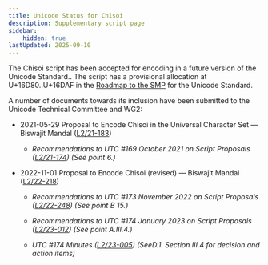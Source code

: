 ```yaml
---
title: Unicode Status for Chisoi
description: Supplementary script page
sidebar:
    hidden: true
lastUpdated: 2025-09-10
---
```


The Chisoi script has been accepted for encoding in a future version of the Unicode Standard.. The script has a provisional allocation at U+16D80..U+16DAF in the [Roadmap to the SMP](http://www.unicode.org/roadmaps/smp/) for the Unicode Standard.

[comment]: # (end of intro)

[comment]: # (start of blocks)



[comment]: # (end of blocks)

[comment]: # (start of chars)



[comment]: # (end of chars)

[comment]: # (start of rest)

A number of documents towards its inclusion have been submitted to the Unicode Technical Committee and WG2:

- 2021-05-29 Proposal to Encode Chisoi in the Universal Character Set — Biswajit Mandal ([L2/21-183](http://www.unicode.org/cgi-bin/GetMatchingDocs.pl?L2/21-183))

  - _Recommendations to UTC #169 October  2021 on Script Proposals ([L2/21-174](http://www.unicode.org/L2/L2021/21174-script-adhoc-rept.pdf)) (See point 6.)_

- 2022-11-01 Proposal to Encode Chisoi (revised) — Biswajit Mandal ([L2/22-218](http://www.unicode.org/cgi-bin/GetMatchingDocs.pl?L2/22-218))

  - _Recommendations to UTC #173 November 2022 on Script Proposals ([L2/22-248](https://www.unicode.org/cgi-bin/GetMatchingDocs.pl?L2/22-248)) (See point B 15.)_

  - _Recommendations to UTC #174 January 2023 on Script Proposals ([L2/23-012](https://www.unicode.org/cgi-bin/GetMatchingDocs.pl?L2/23-012)) (See point A.III.4.)_

  - _UTC #174 Minutes ([L2/23-005](http://www.unicode.org/L2/L2023/23005.htm)) (SeeD.1. Section III.4 for decision and action items)_
